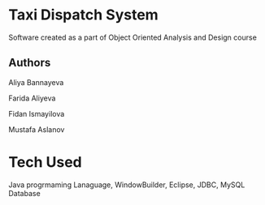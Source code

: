 # Taxi Dispatch System 

Software created as a part of Object Oriented Analysis and Design course

## Authors

Aliya Bannayeva

Farida Aliyeva

Fidan Ismayilova

Mustafa Aslanov

# Tech Used
Java progrmaming Lanaguage, WindowBuilder, Eclipse, JDBC, MySQL Database
